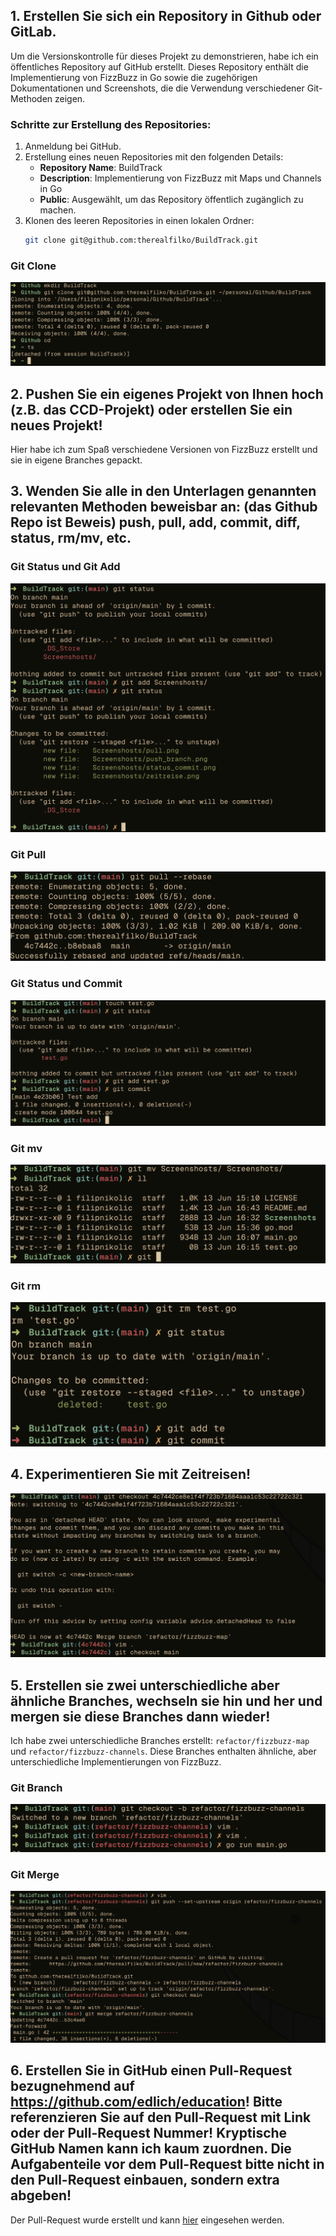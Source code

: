## 1. Erstellen Sie sich ein Repository in Github oder GitLab.
Um die Versionskontrolle für dieses Projekt zu demonstrieren, habe ich ein öffentliches Repository 
auf GitHub erstellt. Dieses Repository enthält die Implementierung von FizzBuzz in Go sowie die 
zugehörigen Dokumentationen und Screenshots, die die Verwendung verschiedener Git-Methoden zeigen.

### Schritte zur Erstellung des Repositories:
1. Anmeldung bei GitHub.
2. Erstellung eines neuen Repositories mit den folgenden Details:
    - **Repository Name**: BuildTrack
    - **Description**: Implementierung von FizzBuzz mit Maps und Channels in Go
    - **Public**: Ausgewählt, um das Repository öffentlich zugänglich zu machen.
3. Klonen des leeren Repositories in einen lokalen Ordner:
    ```sh
    git clone git@github.com:therealfilko/BuildTrack.git
    ```

### Git Clone
![Git Clone](Screenshots/init_clone.png)

## 2. Pushen Sie ein eigenes Projekt von Ihnen hoch (z.B. das CCD-Projekt) oder erstellen Sie ein neues Projekt!
Hier habe ich zum Spaß verschiedene Versionen von FizzBuzz erstellt und sie in eigene Branches gepackt.

## 3. Wenden Sie alle in den Unterlagen genannten relevanten Methoden beweisbar an: (das Github Repo ist Beweis) push, pull, add, commit, diff, status, rm/mv, etc.
### Git Status und Git Add
![Git Status und Git Add](Screenshots/git_status_und_add.png)

### Git Pull
![Git Pull](Screenshots/pull.png)

### Git Status und Commit
![Git Status und Commit](Screenshots/status_commit.png)

### Git mv
![Git mv](Screenshots/mv.png)

### Git rm
![Git rm](Screenshots/rm.png)

## 4. Experimentieren Sie mit Zeitreisen!
![Zeitreise](Screenshots/zeitreise.png)

## 5. Erstellen sie zwei unterschiedliche aber ähnliche Branches, wechseln sie hin und her und mergen sie diese Branches dann wieder!
Ich habe zwei unterschiedliche Branches erstellt: `refactor/fizzbuzz-map` und `refactor/fizzbuzz-channels`. 
Diese Branches enthalten ähnliche, aber unterschiedliche Implementierungen von FizzBuzz.

### Git Branch
![Git Branch](Screenshots/checkout.png)

### Git Merge
![Git Merge](Screenshots/push_branch.png)

## 6. Erstellen Sie in GitHub einen Pull-Request bezugnehmend auf https://github.com/edlich/education! Bitte referenzieren Sie auf den Pull-Request mit Link oder der Pull-Request Nummer! Kryptische GitHub Namen kann ich kaum zuordnen. Die Aufgabenteile vor dem Pull-Request bitte nicht in den Pull-Request einbauen, sondern extra abgeben!
Der Pull-Request wurde erstellt und kann [hier](https://github.com/edlich/education/pull/503) eingesehen werden.
